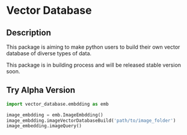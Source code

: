 # Vector Database

## Description

This package is aiming to make python users to build their own vector database of diverse types of data. 

This package is in building process and will be released stable version soon.

## Try Alpha Version

```python
import vector_database.embdding as emb

image_embdding = emb.ImageEmbdding()
image_embdding.imageVectorDatabaseBuild('path/to/image_folder')
image_embedding.imageQuery()
```
